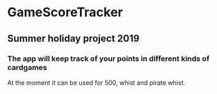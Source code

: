 # GameScoreTracker

## Summer holiday project 2019

### The app will keep track of your points in different kinds of cardgames
At the moment it can be used for 500, whist and pirate whist.
